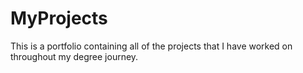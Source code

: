 # MyProjects
This is a portfolio containing all of the projects that I have worked on throughout my degree journey.
